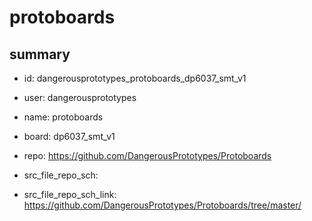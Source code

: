 # protoboards
 
## summary 
* id: dangerousprototypes_protoboards_dp6037_smt_v1
* user: dangerousprototypes
* name: protoboards
* board: dp6037_smt_v1
* repo: https://github.com/DangerousPrototypes/Protoboards



* src_file_repo_sch: 
* src_file_repo_sch_link: https://github.com/DangerousPrototypes/Protoboards/tree/master/




